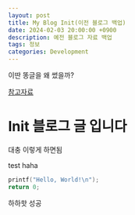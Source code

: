 ```yaml
---
layout: post
title: My Blog Init(이전 블로그 백업)
date: 2024-02-03 20:00:00 +0900
description: 예전 블로그 자료 백업
tags: 정보
categories: Development
---
```


이딴 똥글을 왜 썼을까?


[참고자료](https://chirpy.cotes.page/posts/write-a-new-post/)

# Init 블로그 글 입니다

대충 이렇게 하면됨

test haha

```c
printf("Hello, World!\n");
return 0;
```

하하핫 성공